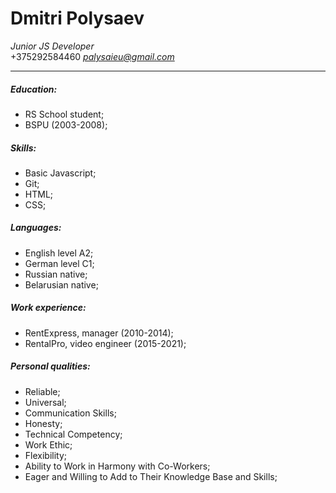 # **Dmitri Polysaev**
*Junior JS Developer*  
+375292584460
 *palysaieu@gmail.com*
 

---
##### Education: 
- RS School student;
- BSPU (2003-2008);

##### Skills: 
- Basic Javascript;
- Git;
- HTML;
- CSS;

##### Languages:
- English level A2;
- German level C1;
- Russian native;
- Belarusian native;

##### Work experience:
- RentExpress, manager (2010-2014);
- RentalPro, video engineer (2015-2021);

##### Personal qualities:
- Reliable;
- Universal;
- Communication Skills;
- Honesty;
- Technical Competency;
- Work Ethic;
- Flexibility;
- Ability to Work in Harmony with Co-Workers;
- Eager and Willing to Add to Their Knowledge Base and Skills;